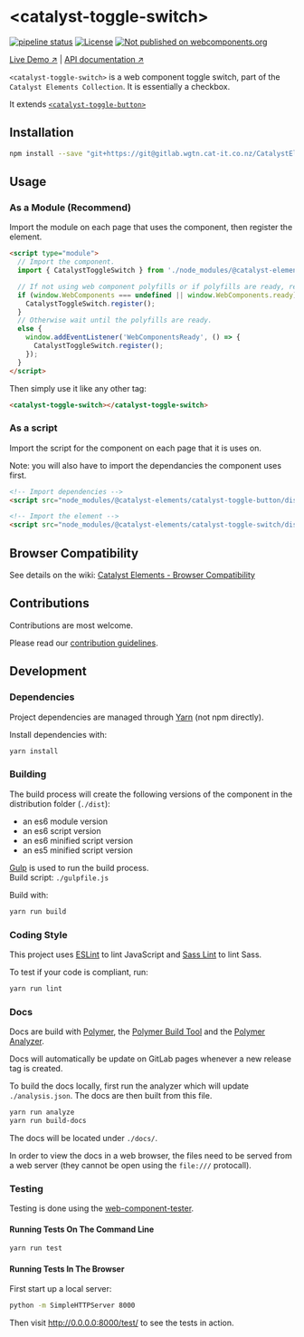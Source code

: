 # &lt;catalyst-toggle-switch&gt;

[![pipeline status](https://gitlab.wgtn.cat-it.co.nz/CatalystElements/catalyst-toggle-switch/badges/master/pipeline.svg)](https://gitlab.wgtn.cat-it.co.nz/CatalystElements/catalyst-toggle-switch/pipelines)
[![License](https://img.shields.io/badge/license-BSD%203--Clause-blue.svg)](LICENSE)
[![Not published on webcomponents.org](https://img.shields.io/badge/webcomponents.org-unpublished-red.svg)](https://gitlab.wgtn.cat-it.co.nz/CatalystElements/catalyst-toggle-switch)

[Live Demo ↗](http://catalystelements.pages.gitlab.wgtn.cat-it.co.nz/CatalystElements/#/elements/catalyst-toggle-switch/demos/basic)
|
[API documentation ↗](http://catalystelements.pages.gitlab.wgtn.cat-it.co.nz/CatalystElements/#/elements/catalyst-toggle-switch)

`<catalyst-toggle-switch>` is a web component toggle switch, part of the `Catalyst Elements Collection`. It is essentially a checkbox.

It extends [`<catalyst-toggle-button>`](https://gitlab.wgtn.cat-it.co.nz/CatalystElements/catalyst-toggle-button)

## Installation

```sh
npm install --save "git+https://git@gitlab.wgtn.cat-it.co.nz/CatalystElements/catalyst-toggle-switch.git"
```

## Usage

### As a Module (Recommend)

Import the module on each page that uses the component, then register the element.

```html
<script type="module">
  // Import the component.
  import { CatalystToggleSwitch } from './node_modules/@catalyst-elements/catalyst-toggle-switch/dist/catalyst-toggle-switch.module.js';

  // If not using web component polyfills or if polyfills are ready, register the elements.
  if (window.WebComponents === undefined || window.WebComponents.ready) {
    CatalystToggleSwitch.register();
  }
  // Otherwise wait until the polyfills are ready.
  else {
    window.addEventListener('WebComponentsReady', () => {
      CatalystToggleSwitch.register();
    });
  }
</script>
```

Then simply use it like any other tag:

```html
<catalyst-toggle-switch></catalyst-toggle-switch>
```

### As a script

Import the script for the component on each page that it is uses on.

Note: you will also have to import the dependancies the component uses first.

```html
<!-- Import dependencies -->
<script src="node_modules/@catalyst-elements/catalyst-toggle-button/dist/catalyst-toggle-button.js"></script>

<!-- Import the element -->
<script src="node_modules/@catalyst-elements/catalyst-toggle-switch/dist/catalyst-toggle-switch.js"></script>
```

## Browser Compatibility

See details on the wiki: [Catalyst Elements - Browser Compatibility](https://wiki.wgtn.cat-it.co.nz/wiki/Catalyst_Elements#Browser_Compatibility)

## Contributions

Contributions are most welcome.

Please read our [contribution guidelines](./CONTRIBUTING.md).

## Development

### Dependencies

Project dependencies are managed through [Yarn](https://yarnpkg.com/lang/en/docs/install/) (not npm directly).

Install dependencies with:

```sh
yarn install
```

### Building

The build process will create the following versions of the component in the distribution folder (`./dist`):

* an es6 module version
* an es6 script version
* an es6 minified script version
* an es5 minified script version

[Gulp](https://gulpjs.com/) is used to run the build process.  
Build script: `./gulpfile.js`

Build with:

```sh
yarn run build
```

### Coding Style

This project uses [ESLint](http://eslint.org/) to lint JavaScript and [Sass Lint](https://github.com/sasstools/sass-lint) to lint Sass.

To test if your code is compliant, run:

```sh
yarn run lint
```

### Docs

Docs are build with [Polymer](https://www.polymer-project.org/), the [Polymer Build Tool](https://github.com/Polymer/polymer-build) and the [Polymer Analyzer](https://github.com/Polymer/polymer-analyzer).

Docs will automatically be update on GitLab pages whenever a new release tag is created.

To build the docs locally, first run the analyzer which will update `./analysis.json`. The docs are then built from this file.

```sh
yarn run analyze
yarn run build-docs
```

The docs will be located under `./docs/`.

In order to view the docs in a web browser, the files need to be served from a web server (they cannot be open using the `file:///` protocall).

### Testing

Testing is done using the [web-component-tester](https://github.com/Polymer/web-component-tester).

#### Running Tests On The Command Line

```sh
yarn run test
```

#### Running Tests In The Browser

First start up a local server:

```sh
python -m SimpleHTTPServer 8000
```

Then visit http://0.0.0.0:8000/test/ to see the tests in action.
